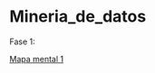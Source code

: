 # Mineria_de_datos
Fase  1:

[Mapa mental 1]( https://github.com/MiltonZuniga/Mineria_de_datos/blob/master/MapaMental_1_1863305.pdf)
